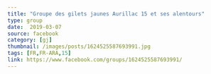 ```yaml
---
title: "Groupe des gilets jaunes Aurillac 15 et ses alentours"
type: group
date:  2019-03-07
source: facebook
category: [gj]
thumbnail: /images/posts/1624525587693991.jpg
tags: [FR,FR-ARA,15]
link: https://www.facebook.com/groups/1624525587693991/
---
```

